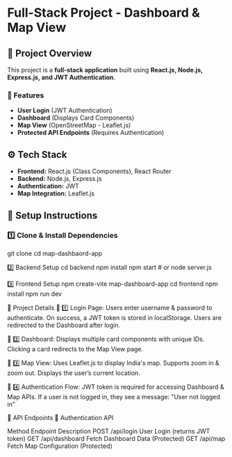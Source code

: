 # Full-Stack Project - Dashboard & Map View

## 📌 Project Overview

This project is a **full-stack application** built using **React.js, Node.js, Express.js, and JWT Authentication**.

### 🔹 Features

- **User Login** (JWT Authentication)
- **Dashboard** (Displays Card Components)
- **Map View** (OpenStreetMap - Leaflet.js)
- **Protected API Endpoints** (Requires Authentication)

## ⚙️ Tech Stack

- **Frontend:** React.js (Class Components), React Router
- **Backend:** Node.js, Express.js
- **Authentication:** JWT
- **Map Integration:** Leaflet.js

## 🚀 Setup Instructions

### 1️⃣ Clone & Install Dependencies

git clone <repository-url>
cd map-dashbaord-app

2️⃣ Backend Setup
cd backend
npm install
npm start # or node server.js

3️⃣ Frontend Setup
npm create-vite map-dashboard-app
cd frontend
npm install
npm run dev

📝 Project Details
🔹 1️⃣ Login Page:
Users enter username & password to authenticate.
On success, a JWT token is stored in localStorage.
Users are redirected to the Dashboard after login.

🔹 2️⃣ Dashboard:
Displays multiple card components with unique IDs.
Clicking a card redirects to the Map View page.

🔹 3️⃣ Map View:
Uses Leaflet.js to display India's map.
Supports zoom in & zoom out.
Displays the user’s current location.

🔹 4️⃣ Authentication Flow:
JWT token is required for accessing Dashboard & Map APIs.
If a user is not logged in, they see a message:
"User not logged in"

📌 API Endpoints
🔑 Authentication API

Method Endpoint Description
POST /api/login User Login (returns JWT token)
GET /api/dashboard Fetch Dashboard Data (Protected)
GET /api/map Fetch Map Configuration (Protected)
